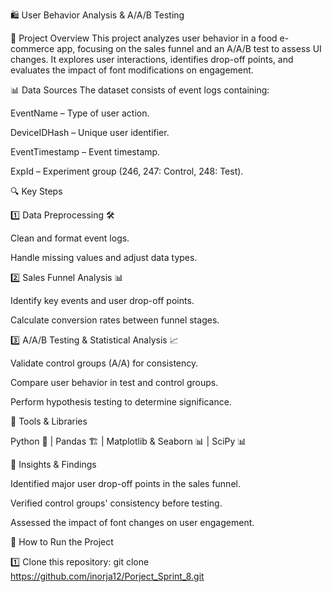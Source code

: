 🛍️ User Behavior Analysis & A/A/B Testing

📌 Project Overview
This project analyzes user behavior in a food e-commerce app, focusing on the sales funnel and an A/A/B test to assess UI changes. It explores user interactions, identifies drop-off points, and evaluates the impact of font modifications on engagement.

📊 Data Sources
The dataset consists of event logs containing:

EventName – Type of user action.

DeviceIDHash – Unique user identifier.

EventTimestamp – Event timestamp.

ExpId – Experiment group (246, 247: Control, 248: Test).

🔍 Key Steps

1️⃣ Data Preprocessing 🛠️

Clean and format event logs.

Handle missing values and adjust data types.

2️⃣ Sales Funnel Analysis 📊

Identify key events and user drop-off points.

Calculate conversion rates between funnel stages.

3️⃣ A/A/B Testing & Statistical Analysis 📈

Validate control groups (A/A) for consistency.

Compare user behavior in test and control groups.

Perform hypothesis testing to determine significance.

📌 Tools & Libraries

Python 🐍 | Pandas 🏗️ | Matplotlib & Seaborn 📊 | SciPy 📊

📝 Insights & Findings

Identified major user drop-off points in the sales funnel.

Verified control groups' consistency before testing.

Assessed the impact of font changes on user engagement.

🚀 How to Run the Project

1️⃣ Clone this repository: git clone https://github.com/inorja12/Porject_Sprint_8.git
